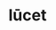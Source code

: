 ---
title: lūcet
meaning: it is light/day
ch: six
pos: conjverb
di: (3rd person singular)
six: y
---